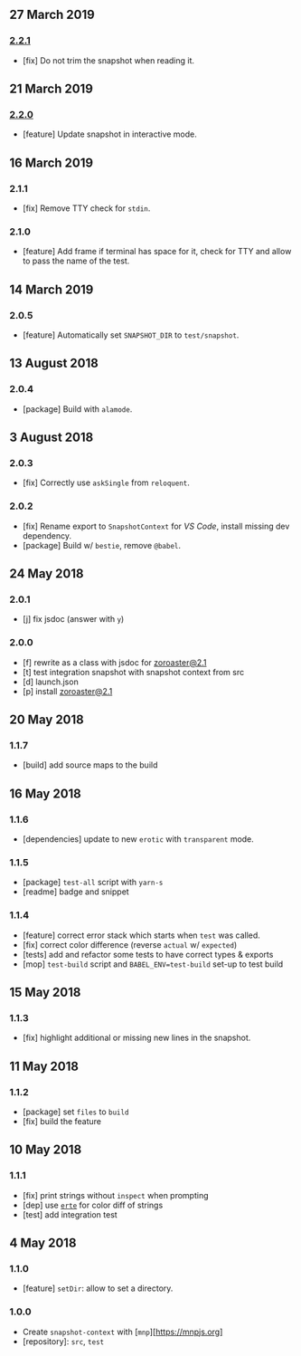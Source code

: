 ## 27 March 2019

### [2.2.1](https://github.com/contexttesting/snapshot-context/compare/v2.2.0...v2.2.1)

- [fix] Do not trim the snapshot when reading it.

## 21 March 2019

### [2.2.0](https://github.com/contexttesting/snapshot-context/compare/v2.1.1...v2.2.0)

- [feature] Update snapshot in interactive mode.

## 16 March 2019

### 2.1.1

- [fix] Remove TTY check for `stdin`.

### 2.1.0

- [feature] Add frame if terminal has space for it, check for TTY and allow to pass the name of the test.

## 14 March 2019

### 2.0.5

- [feature] Automatically set `SNAPSHOT_DIR` to `test/snapshot`.

## 13 August 2018

### 2.0.4

- [package] Build with `alamode`.

## 3 August 2018

### 2.0.3

- [fix] Correctly use `askSingle` from `reloquent`.

### 2.0.2

- [fix] Rename export to `SnapshotContext` for _VS Code_, install missing dev dependency.
- [package] Build w/ `bestie`, remove `@babel`.

## 24 May 2018

### 2.0.1

- [j] fix jsdoc (answer with `y`)

### 2.0.0

- [f] rewrite as a class with jsdoc for zoroaster@2.1
- [t] test integration snapshot with snapshot context from src
- [d] launch.json
- [p] install zoroaster@2.1

## 20 May 2018

### 1.1.7

- [build] add source maps to the build

## 16 May 2018

### 1.1.6

- [dependencies] update to new `erotic` with `transparent` mode.

### 1.1.5

- [package] `test-all` script with `yarn-s`
- [readme] badge and snippet

### 1.1.4

- [feature] correct error stack which starts when `test` was called.
- [fix] correct color difference (reverse `actual` w/ `expected`)
- [tests] add and refactor some tests to have correct types & exports
- [mop] `test-build` script and `BABEL_ENV=test-build` set-up to test build

## 15 May 2018

### 1.1.3

- [fix] highlight additional or missing new lines in the snapshot.

## 11 May 2018

### 1.1.2

- [package] set `files` to `build`
- [fix] build the feature

## 10 May 2018

### 1.1.1

- [fix] print strings without `inspect` when prompting
- [dep] use [`erte`](https://artdeco.bz/erte) for color diff of strings
- [test] add integration test

## 4 May 2018

### 1.1.0

- [feature] `setDir`: allow to set a directory.

### 1.0.0

- Create `snapshot-context` with [`mnp`][https://mnpjs.org]
- [repository]: `src`, `test`
